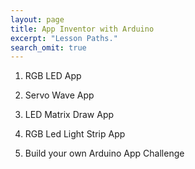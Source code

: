 ```yaml
---
layout: page
title: App Inventor with Arduino
excerpt: "Lesson Paths."
search_omit: true
---
```


1) RGB LED App

2) Servo Wave App

3) LED Matrix Draw App

4) RGB Led Light Strip App

5) Build your own Arduino App Challenge